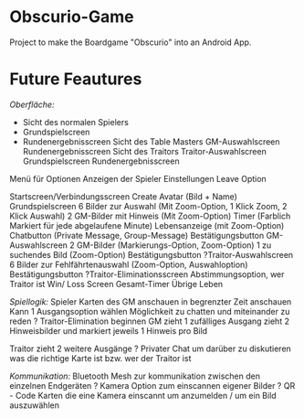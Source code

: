 # Obscurio-Game

Project to make the Boardgame "Obscurio" into an Android App. 

# Future Feautures 

*Oberfläche:*
* Sicht des normalen Spielers
* Grundspielscreen
* Rundenergebnisscreen
Sicht des Table Masters
GM-Auswahlscreen
Rundenergebnisscreen
Sicht des Traitors
Traitor-Auswahlscreen
Grundspielscreen
Rundenergebnisscreen

Menü für Optionen 
Anzeigen der Spieler
Einstellungen
Leave Option

Startscreen/Verbindungsscreen 
Create Avatar (Bild + Name)
Grundspielscreen
6 Bilder zur Auswahl (Mit Zoom-Option, 1 Klick Zoom, 2 Klick Auswahl)
2 GM-Bilder mit Hinweis (Mit Zoom-Option)
Timer (Farblich Markiert für jede abgelaufene Minute)
Lebensanzeige (mit Zoom-Option) 
Chatbutton (Private Message, Group-Message)
Bestätigungsbutton
GM-Auswahlscreen
2 GM-Bilder (Markierungs-Option, Zoom-Option)
1 zu suchendes Bild (Zoom-Option)
Bestätigungsbutton
?Traitor-Auswahlscreen
6 Bilder zur Fehlfährtenauswahl (Zoom-Option, Auswahloption)
Bestätigungsbutton
?Traitor-Eliminationsscreen
Abstimmungsoption, wer Traitor ist
Win/ Loss Screen
Gesamt-Timer
Übrige Leben



*Spiellogik:*
Spieler
Karten des GM anschauen in begrenzter Zeit anschauen
Kann 1 Ausgangsoption wählen
Möglichkeit zu chatten und miteinander zu reden
? Traitor-Elimination beginnen
GM
zieht 1 zufälliges Ausgang
zieht 2 Hinweisbilder und markiert jeweils 1 Hinweis pro Bild

Traitor
zieht 2 weitere Ausgänge
? Privater Chat um darüber zu diskutieren was die richtige Karte ist bzw. wer der Traitor ist




*Kommunikation:*
Bluetooth Mesh zur kommunikation zwischen den einzelnen Endgeräten
? Kamera Option zum einscannen eigener Bilder
? QR - Code Karten die eine Kamera einscannt um anzumelden / um ein Bild auszuwählen

